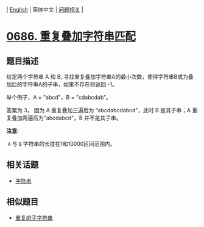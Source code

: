 
| [English](README_EN.md) | 简体中文 | [问题相关](QUESTION.md) |
# [0686. 重复叠加字符串匹配](https://leetcode-cn.com/problems/repeated-string-match/)
## 题目描述
<p>给定两个字符串 A 和 B, 寻找重复叠加字符串A的最小次数，使得字符串B成为叠加后的字符串A的子串，如果不存在则返回 -1。</p>

<p>举个例子，A = &quot;abcd&quot;，B = &quot;cdabcdab&quot;。</p>

<p>答案为 3，&nbsp;因为 A 重复叠加三遍后为&nbsp;&ldquo;abcdabcdabcd&rdquo;，此时 B 是其子串；A 重复叠加两遍后为&quot;abcdabcd&quot;，B 并不是其子串。</p>

<p><strong>注意:</strong></p>

<p>&nbsp;<code>A</code>&nbsp;与&nbsp;<code>B</code>&nbsp;字符串的长度在1和10000区间范围内。</p>

## 相关话题
- [字符串](https://leetcode-cn.com/tag/string)
## 相似题目
- [重复的子字符串](../0459/README.md)
